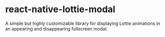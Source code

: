 # react-native-lottie-modal
A simple but highly customizable library for displaying Lottie animations in an appearing and disappearing fullscreen modal.
